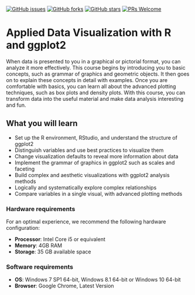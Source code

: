 [![GitHub issues](https://img.shields.io/github/issues/TrainingByPackt/Applied-Data-Visualization-with-R-and-ggplot2-eLearning.svg)](https://github.com/TrainingByPackt/Applied-Data-Visualization-with-ggplot2-and-R/issues)
[![GitHub forks](https://img.shields.io/github/forks/TrainingByPackt/Applied-Data-Visualization-with-R-and-ggplot2-eLearning.svg)](https://github.com/TrainingByPackt/Applied-Data-Visualization-with-R-and-ggplot2-eLearning/network)
[![GitHub stars](https://img.shields.io/github/stars/TrainingByPackt/Applied-Data-Visualization-with-R-and-ggplot2-eLearning.svg)](https://github.com/TrainingByPackt/Applied-Data-Visualization-with-R-and-ggplot2-eLearning/stargazers)
[![PRs Welcome](https://img.shields.io/badge/PRs-welcome-brightgreen.svg)](https://github.com/TrainingByPackt/Applied-Data-Visualization-with-R-and-ggplot2-eLearning/pulls)



# Applied Data Visualization with R and ggplot2
When data is presented to you in a graphical or pictorial format, you can analyze it more effectively. This course begins by introducing you to basic concepts, such as grammar of graphics and geometric objects. It then goes on to explain these concepts in detail with examples. Once you are comfortable with basics, you can learn all about the advanced plotting techniques, such as box plots and density plots. With this course, you can transform data into the useful material and make data analysis interesting and fun.


## What you will learn
* Set up the R environment, RStudio, and understand the structure of ggplot2
* Distinguish variables and use best practices to visualize them
* Change visualization defaults to reveal more information about data
* Implement the grammar of graphics in ggplot2 such as scales and faceting
* Build complex and aesthetic visualizations with ggplot2 analysis methods
* Logically and systematically explore complex relationships
* Compare variables in a single visual, with advanced plotting methods



### Hardware requirements
For an optimal experience, we recommend the following hardware configuration:
* **Processor**: Intel Core i5 or equivalent
* **Memory**: 4GB RAM
* **Storage**: 35 GB available space



### Software requirements
* **OS**: Windows 7 SP1 64-bit, Windows 8.1 64-bit or Windows 10 64-bit
* **Browser**: Google Chrome, Latest Version



